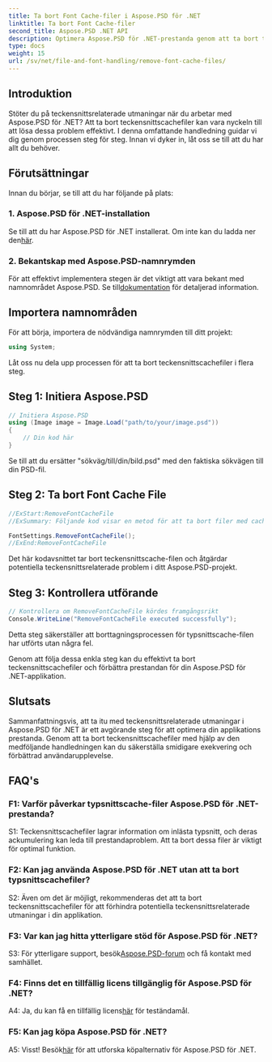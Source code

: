 ```yaml
---
title: Ta bort Font Cache-filer i Aspose.PSD för .NET
linktitle: Ta bort Font Cache-filer
second_title: Aspose.PSD .NET API
description: Optimera Aspose.PSD för .NET-prestanda genom att ta bort teckensnittscachefiler. Följ vår steg-för-steg-guide för smidigt utförande.
type: docs
weight: 15
url: /sv/net/file-and-font-handling/remove-font-cache-files/
---
```

## Introduktion

Stöter du på teckensnittsrelaterade utmaningar när du arbetar med Aspose.PSD för .NET? Att ta bort teckensnittscachefiler kan vara nyckeln till att lösa dessa problem effektivt. I denna omfattande handledning guidar vi dig genom processen steg för steg. Innan vi dyker in, låt oss se till att du har allt du behöver.

## Förutsättningar

Innan du börjar, se till att du har följande på plats:

### 1. Aspose.PSD för .NET-installation

 Se till att du har Aspose.PSD för .NET installerat. Om inte kan du ladda ner den[här](https://releases.aspose.com/psd/net/).

### 2. Bekantskap med Aspose.PSD-namnrymden

 För att effektivt implementera stegen är det viktigt att vara bekant med namnområdet Aspose.PSD. Se till[dokumentation](https://reference.aspose.com/psd/net/) för detaljerad information.

## Importera namnområden

För att börja, importera de nödvändiga namnrymden till ditt projekt:

```csharp
using System;
```

Låt oss nu dela upp processen för att ta bort teckensnittscachefiler i flera steg.

## Steg 1: Initiera Aspose.PSD

```csharp
// Initiera Aspose.PSD
using (Image image = Image.Load("path/to/your/image.psd"))
{
    // Din kod här
}
```

Se till att du ersätter "sökväg/till/din/bild.psd" med den faktiska sökvägen till din PSD-fil.

## Steg 2: Ta bort Font Cache File

```csharp
//ExStart:RemoveFontCacheFile
//ExSummary: Följande kod visar en metod för att ta bort filer med cachen för inlästa typsnitt.

FontSettings.RemoveFontCacheFile();
//ExEnd:RemoveFontCacheFile
```

Det här kodavsnittet tar bort teckensnittscache-filen och åtgärdar potentiella teckensnittsrelaterade problem i ditt Aspose.PSD-projekt.

## Steg 3: Kontrollera utförande

```csharp
// Kontrollera om RemoveFontCacheFile kördes framgångsrikt
Console.WriteLine("RemoveFontCacheFile executed successfully");
```

Detta steg säkerställer att borttagningsprocessen för typsnittscache-filen har utförts utan några fel.

Genom att följa dessa enkla steg kan du effektivt ta bort teckensnittscachefiler och förbättra prestandan för din Aspose.PSD för .NET-applikation.

## Slutsats

Sammanfattningsvis, att ta itu med teckensnittsrelaterade utmaningar i Aspose.PSD för .NET är ett avgörande steg för att optimera din applikations prestanda. Genom att ta bort teckensnittscachefiler med hjälp av den medföljande handledningen kan du säkerställa smidigare exekvering och förbättrad användarupplevelse.

## FAQ's

### F1: Varför påverkar typsnittscache-filer Aspose.PSD för .NET-prestanda?

S1: Teckensnittscachefiler lagrar information om inlästa typsnitt, och deras ackumulering kan leda till prestandaproblem. Att ta bort dessa filer är viktigt för optimal funktion.

### F2: Kan jag använda Aspose.PSD för .NET utan att ta bort typsnittscachefiler?

S2: Även om det är möjligt, rekommenderas det att ta bort teckensnittscachefiler för att förhindra potentiella teckensnittsrelaterade utmaningar i din applikation.

### F3: Var kan jag hitta ytterligare stöd för Aspose.PSD för .NET?

 S3: För ytterligare support, besök[Aspose.PSD-forum](https://forum.aspose.com/c/psd/34) och få kontakt med samhället.

### F4: Finns det en tillfällig licens tillgänglig för Aspose.PSD för .NET?

 A4: Ja, du kan få en tillfällig licens[här](https://purchase.aspose.com/temporary-license/) för teständamål.

### F5: Kan jag köpa Aspose.PSD för .NET?

 A5: Visst! Besök[här](https://purchase.aspose.com/buy) för att utforska köpalternativ för Aspose.PSD för .NET.